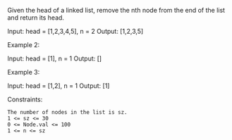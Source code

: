 Given the head of a linked list, remove the nth node from the end of the list and return its head.

Input: head = [1,2,3,4,5], n = 2
Output: [1,2,3,5]

Example 2:

Input: head = [1], n = 1
Output: []

Example 3:

Input: head = [1,2], n = 1
Output: [1]

Constraints:

    The number of nodes in the list is sz.
    1 <= sz <= 30
    0 <= Node.val <= 100
    1 <= n <= sz
